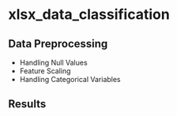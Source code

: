 # xlsx_data_classification
## Data Preprocessing
- Handling Null Values 
- Feature Scaling
- Handling Categorical Variables

## Results
